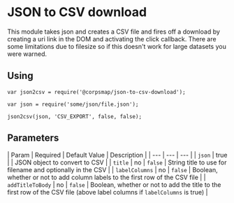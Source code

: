 # JSON to CSV download

This module takes json and creates a CSV file and fires off a download by creating a uri link in the DOM and activating the click callback.  There are some limitations due to filesize so if this doesn't work for large datasets you were warned.

## Using

```
var json2csv = require('@corpsmap/json-to-csv-download');

var json = require('some/json/file.json');

json2csv(json, 'CSV_EXPORT', false, false);

```

## Parameters
| Param | Required | Default Value | Description |
| --- | --- | --- |
| `json` | true | | JSON object to convert to CSV |
| `title` | no | `false` | String title to use for filename and optionally in the CSV |
| `labelColumns` | no | `false` | Boolean, whether or not to add column labels to the first row of the CSV file |
| `addTitleToBody` | no | `false` | Boolean, whether or not to add the title to the first row of the CSV file (above label columns if `labelColumns` is true) |